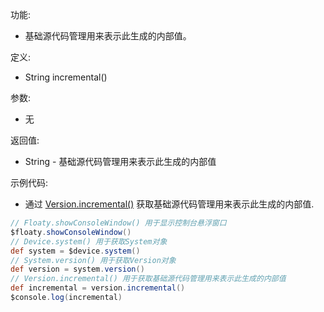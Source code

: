 功能:

+ 基础源代码管理用来表示此生成的内部值。

定义:

+ String incremental()

参数:

+ 无

返回值:

+ String - 基础源代码管理用来表示此生成的内部值

示例代码:

+ 通过 [Version.incremental()](/API/Device/System/Version/README.md?id=incremental)
  获取基础源代码管理用来表示此生成的内部值.

```groovy
// Floaty.showConsoleWindow() 用于显示控制台悬浮窗口
$floaty.showConsoleWindow()
// Device.system() 用于获取System对象
def system = $device.system()
// System.version() 用于获取Version对象
def version = system.version()
// Version.incremental() 用于获取基础源代码管理用来表示此生成的内部值
def incremental = version.incremental()
$console.log(incremental)
```